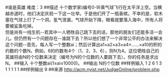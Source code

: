 #谁是英雄
难度：3
##描述
十个数学家(编号0-9)乘气球飞行在太平洋上空。当横越赤道时，他们决定庆祝一下这一壮举。于是他们开了一瓶香槟。不幸的是，软木塞在气球上打了一个洞，氢气泄漏，气球开始下降，眼看就要落入海中，所有人将要被鲨鱼吃掉。  
  但是尚有一线生机--若其中一人牺牲自己跳下去的话，那他的朋友们还能多活一会儿。但仍然有一个问题存在--谁跳下去？所以他们想了一个非常公平的办法来解决这个问题--首先，每人写一个整数ai；然后计算出a1×a2×a3×a4×……×a10的积的约数的个数N。例如，6的约数有4个（1、2、3、6），则N为4。这位牺牲自己的英雄将由N的个位数来决定（编号为N的个位数的人要跳下去）。你的任务是求出N。
##输入
十个整数ai(1≤ai≤10000)。
##输出
N的个位数
##样例输入
1 2 6 1 3 1 1 1 1 1
##样例输出
9
##来源
http://acm.nyist.net/JudgeOnline/problem.php